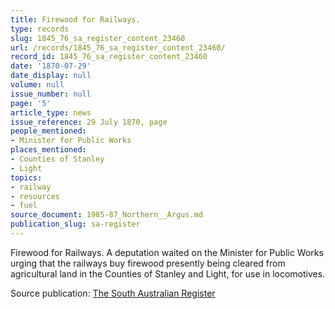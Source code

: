 ```yaml
---
title: Firewood for Railways.
type: records
slug: 1845_76_sa_register_content_23460
url: /records/1845_76_sa_register_content_23460/
record_id: 1845_76_sa_register_content_23460
date: '1870-07-29'
date_display: null
volume: null
issue_number: null
page: '5'
article_type: news
issue_reference: 29 July 1870, page
people_mentioned:
- Minister for Public Works
places_mentioned:
- Counties of Stanley
- Light
topics:
- railway
- resources
- fuel
source_document: 1985-87_Northern__Argus.md
publication_slug: sa-register
---
```


Firewood for Railways.  A deputation waited on the Minister for Public Works urging that the railways buy firewood presently being cleared from agricultural land in the Counties of Stanley and Light, for use in locomotives.

Source publication: [The South Australian Register](/publications/sa-register/)

